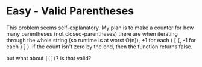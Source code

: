 # Easy - Valid Parentheses

This problem seems self-explanatory. My plan is to make a counter for how many parentheses (not closed-parentheses) there are when iterating through the whole string (so runtime is at worst O(n)), +1 for each ( [ {, -1 for each } ] ). if the count isn't zero by the end, then the function returns false.

but what about `[(])`? is that valid?